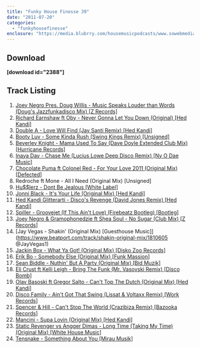 ```yaml
---
title: "Funky House Finesse 39"
date: "2011-07-20"
categories: 
  - "funkyhousefinesse"
enclosure: "https://media.blubrry.com/housemusicpodcasts/www.sowebmediauk.co.uk/dj-shows/OnePhatDj2/Funky_House_Finesse_39_July_2011_128.mp3 audio/mpeg "
---
```


## Download

**\[download id="2388"\]**

## Track Listing

1. [Joey Negro Pres. Doug Willis - Music Speaks Louder than Words (Doug's Jazzfunkadisco Mix) \[Z Records\]](https://www.traxsource.com/index.php?act=show&fc=tpage&cr=titles&cv=100912&referrer=onephatdj)
2. [Richard Earnshaw ft Oby - Never Gonna Let You Down (Original) \[Hed Kandi\]](https://clk.tradedoubler.com/click?p=23708&a=1254950&url=http%3A%2F%2Fitunes.apple.com%2Fgb%2Falbum%2Fnever-gonna-let-you-down-original%2Fid438472616%3Fi%3D438472737%26uo%3D4%26partnerId%3D2003)
3. [Double A - Love Will Find (Jay Santi Remix) \[Hed Kandi\]](https://www.beatport.com/track/love-will-find-jay-santi-remix/1944987)
4. [Booty Luv - Some Kinda Rush (Swing Kings Remix) \[Unsigned\]](https://soundcloud.com/swing-kings/booty-luv-some-kinda-rush)
5. [Beverley Knight - Mama Used To Say (Dave Doyle Extended Club Mix) \[Hurricane Records\]](https://clk.tradedoubler.com/click?p=23708&a=1254950&url=http%3A%2F%2Fitunes.apple.com%2Fgb%2Falbum%2Fmama-used-to-say-dave-doyle%2Fid442388596%3Fi%3D442388600%26uo%3D4%26partnerId%3D2003)
6. [Inaya Day - Chase Me (Lucius Lowe Deep Disco Remix) \[Ny O Dae Music\]](https://clk.tradedoubler.com/click?p=23708&a=1254950&url=http%3A%2F%2Fitunes.apple.com%2Fgb%2Falbum%2Fchase-me-lucius-lowe-deep%2Fid432474667%3Fi%3D432474669%26uo%3D4%26partnerId%3D2003)
7. [Chocolate Puma ft Colonel Red - For Your Love 2011 (Original Mix) \[Defected\]](https://www.beatport.com/track/for-your-love-2011-feat-colonel-red-original-mix/1959952)
8. Redroche ft Mone - All I Need (Original Mix) \[Unsigned\]
9. [Hu$$lerz - Dont Be Jealous \[White Label\]](https://soundcloud.com/nathan-lee/hu-lerz-not-jealous-everybody)
10. [Jonni Black - It's Your Life (Original Mix) \[Hed Kandi\]](https://clk.tradedoubler.com/click?p=23708&a=1254950&url=http%3A%2F%2Fitunes.apple.com%2Fgb%2Falbum%2Fits-your-life-original-mix%2Fid445798298%3Fi%3D445798334%26uo%3D4%26partnerId%3D2003)
11. [Hed Kandi Glitterarti - Disco's Revenge (David Jones Remix) \[Hed Kandi\]](https://clk.tradedoubler.com/click?p=23708&a=1254950&url=http%3A%2F%2Fitunes.apple.com%2Fgb%2Falbum%2Fdiscos-revenge-david-jones%2Fid436133431%3Fi%3D436133527%26uo%3D4%26partnerId%3D2003)
12. [Spiller - Groovejet (If This Ain't Love) (Firebeatz Bootleg) \[Bootleg\]](https://www.firebeatz.com)
13. [Joey Negro & Gramophonedzie ft Shea Soul - No Sugar (Club Mix) \[Z Records\]](https://clk.tradedoubler.com/click?p=23708&a=1254950&url=http%3A%2F%2Fitunes.apple.com%2Fgb%2Falbum%2Fno-sugar-club-mix-feat.-shea%2Fid439848888%3Fi%3D439848900%26uo%3D4%26partnerId%3D2003)
14. [Jay Vegas - Shakin' (Original Mix) \[Guesthouse Music\]](https://www.beatport.com/track/shakin-original-mix/1810605 @JayVegas1)
15. [Jackin Box - What Ya Got! (Original Mix) \[Disko Zoo Records\]](https://www.beatport.com/track/what-ya-got!-original-mix/1782343)
16. [Erik Bo - Somebody Else (Original Mix) \[Funk Massion\]](https://www.beatport.com/track/somebody-else-original-mix/1816680)
17. [Sean Biddle - Nuthin' But A Party (Original Mix) \[Bid Muzik\]](https://clk.tradedoubler.com/click?p=23708&a=1254950&url=http%3A%2F%2Fitunes.apple.com%2Fgb%2Falbum%2Fnuthin-but-party-original%2Fid426296974%3Fi%3D426296976%26uo%3D4%26partnerId%3D2003)
18. [Eli Crust ft Kelli Leigh - Bring The Funk (Mr. Vasovski Remix) \[Disco Bomb\]](https://clk.tradedoubler.com/click?p=23708&a=1254950&url=http%3A%2F%2Fitunes.apple.com%2Fgb%2Falbum%2Fbring-funk-mr.-vasovski-remix%2Fid438510184%3Fi%3D438510443%26uo%3D4%26partnerId%3D2003)
19. [Olav Basoski ft Gregor Salto - Can't Top The Dutch (Original Mix) \[Hed Kandi\]](https://www.beatport.com/track/cant-top-the-dutch-original-mix/1960745)
20. [Disco Family - Ain't Got That Swing (Lissat & Voltaxx Remix) \[Work Records\]](https://www.beatport.com/release/aint-got-that-swing-lissat-and-voltaxx-remix/360440)
21. [Spencer & Hill - Can't Stop The World (Crazibiza Remix) \[Bazooka Records\]](https://www.beatport.com/track/cant-stop-the-world-crazibiza-remix/1910733)
22. [Mancini - Supa Lovin (Original Mix) \[Hed Kandi\]](https://clk.tradedoubler.com/click?p=23708&a=1254950&url=http%3A%2F%2Fitunes.apple.com%2Fgb%2Falbum%2Fsupa-lovin-original-mix%2Fid445798298%3Fi%3D445798314%26uo%3D4%26partnerId%3D2003)
23. [Static Revenger vs Angger Dimas - Long Time (Taking My Time) (Original Mix) \[White House Music\]](https://clk.tradedoubler.com/click?p=23708&a=1254950&url=http%3A%2F%2Fitunes.apple.com%2Fgb%2Falbum%2Flong-time-takin-my-time-original%2Fid437873409%3Fi%3D437873493%26uo%3D4%26partnerId%3D2003)
24. [Tensnake - Something About You \[Mirau Musik\]](https://clk.tradedoubler.com/click?p=23708&a=1254950&url=http%3A%2F%2Fitunes.apple.com%2Fgb%2Falbum%2Fsomething-about-you%2Fid438738377%3Fuo%3D4%26partnerId%3D2003)
